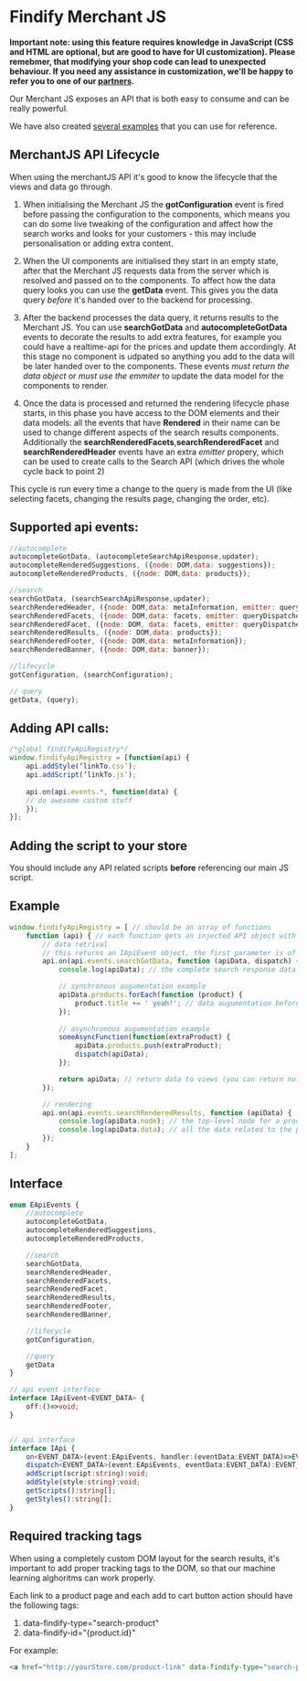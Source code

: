# Findify Merchant JS

__Important note: using this feature requires knowledge in JavaScript (CSS and HTML are optional, but are good to have for UI customization). Please remebmer, that modifying your shop code can lead to unexpected behaviour. If you need any assistance in customization, we'll be happy to refer you to one of our [partners](http://findify.io/partners/?utm_source=github_documentation&utm_medium=github_documentation&utm_campaign=github_documentation
).__

Our Merchant JS exposes an API that is both easy to consume and can be really powerful. 

We have also created [several examples](examples/README.md) that you can use for reference. 

## MerchantJS API Lifecycle

When using the merchantJS API it's good to know the lifecycle that the views and data go through.

1. When initialising the Merchant JS the __gotConfiguration__ event is fired before passing the configuration to the components, which means you can do some live tweaking of the configuration and affect how the search works and looks for your customers - this may include personalisation or adding extra content.

2. When the UI components are initialised they start in an empty state, after that the Merchant JS requests data from the server which is resolved and passed on to the components. To affect how the data query looks you can use the __getData__ event. This gives you the data query *before* it's handed over to the backend for processing.

3. After the backend processes the data query, it returns results to the Merchant JS. You can use __searchGotData__ and __autocompleteGotData__ events to decorate the results to add extra features, for example you could have a realtime-api for the prices and update them accordingly. At this stage no component is udpated so anything you add to the data will be later handed over to the components. These events *must return the data object* or *must use the emmiter* to update the data model for the components to render.

4. Once the data is processed and returned the rendering lifecycle phase starts, in this phase you have access to the DOM elements and their data models: all the events that have __Rendered__ in their name can be used to change different aspects of the search results components. Additionally the __searchRenderedFacets__,__searchRenderedFacet__ and __searchRenderedHeader__ events have an extra *emitter* propery, which can be used to create calls to the Search API (which drives the whole cycle back to point 2)

This cycle is run every time a change to the query is made from the UI (like selecting facets, changing the results page, changing the order, etc).

## Supported api events:

```javascript
//autocomplete    
autocompleteGotData, (autocompleteSearchApiResponse,updater);    
autocompleteRenderedSuggestions, ({node: DOM,data: suggestions});    
autocompleteRenderedProducts, ({node: DOM,data: products});   

//search    
searchGotData, (searchSearchApiResponse,updater);   
searchRenderedHeader, ({node: DOM,data: metaInformation, emitter: queryDispatcher});  
searchRenderedFacets, ({node: DOM,data: facets, emitter: queryDispatcher});  
searchRenderedFacet, ({node: DOM, data: facets, emitter: queryDispatcher});
searchRenderedResults, ({node: DOM,data: products});  
searchRenderedFooter, ({node: DOM,data: metaInformation});  
searchRenderedBanner, ({node: DOM,data: banner});  

//lifecycle
gotConfiguration, (searchConfiguration);

// query
getData, (query);
```

## Adding API calls:

```javascript
/*global findifyApiRegistry*/
window.findifyApiRegistry = [function(api) {
	api.addStyle(‘linkTo.css’);
    api.addScript(‘linkTo.js’);
    
    api.on(api.events.*, function(data) {
	// do awesome custom stuff
    });
}];
```

## Adding the script to your store

You should include any API related scripts __before__ referencing our main JS script.


## Example

```javascript
window.findifyApiRegistry = [ // should be an array of functions 
    function (api) { // each function gets an injected API object with the IApi interface
        // data retrival
        // this returns an IApiEvent object, the first parameter is of EApiEventsType
        api.on(api.events.searchGotData, function (apiData, dispatch) { 
            console.log(apiData); // the complete search response data

            // synchronous augumentation example
            apiData.products.forEach(function (product) {
                product.title += ' yeah!'; // data augumentation before the views receive it
            });
            
            // asynchronous augumentation example
            someAsyncFunction(function(extraProduct) {
            	apiData.products.push(extraProduct);
            	dispatch(apiData);
            });

            return apiData; // return data to views (you can return null if you use dispatch(apiData);
        });

        // rendering
        api.on(api.events.searchRenderedResults, function (apiData) {
            console.log(apiData.node); // the top-level node for a product box (after augumentation)
            console.log(apiData.data); // all the data related to the product
        });
    }
];
```

## Interface

```typescript
enum EApiEvents {
    //autocomplete
    autocompleteGotData,
    autocompleteRenderedSuggestions,
    autocompleteRenderedProducts,

    //search
    searchGotData,
    searchRenderedHeader,
    searchRenderedFacets,
    searchRenderedFacet,
    searchRenderedResults,
    searchRenderedFooter,
    searchRenderedBanner,

    //lifecycle
    gotConfiguration,

    //query
    getData
}

// api event interface
interface IApiEvent<EVENT_DATA> {
    off:()=>void;
}


// api interface
interface IApi {
    on<EVENT_DATA>(event:EApiEvents, handler:(eventData:EVENT_DATA)=>EVENT_DATA):IApiEvent<EVENT_DATA>;
    dispatch<EVENT_DATA>(event:EApiEvents, eventData:EVENT_DATA):EVENT_DATA;
    addScript(script:string):void;
    addStyle(style:string):void;
    getScripts():string[];
    getStyles():string[];
}
```

## Required tracking tags
When using a completely custom DOM layout for the search results, it's important to add proper tracking tags to the DOM, so that our machine learning alghoritms can work properly.

Each link to a product page and each add to cart button action should have the following tags:

1. data-findify-type="search-product"
2. data-findify-id="{product.id}"

For example:
```html
<a href="http://yourStore.com/product-link" data-findify-type="search-product" data-findify-id="5280418631">Go to product</a>
```
